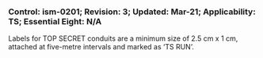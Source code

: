 ### Control: ism-0201; Revision: 3; Updated: Mar-21; Applicability: TS; Essential Eight: N/A
<p>Labels for TOP SECRET conduits are a minimum size of 2.5 cm x 1 cm, attached at five-metre intervals and marked as ‘TS RUN’.</p>